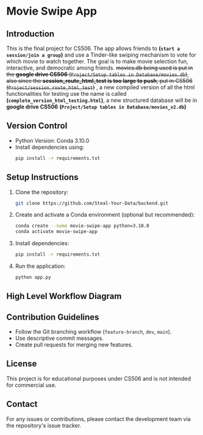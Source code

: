 # Movie Swipe App

## Introduction
This is the final project for CS506. The app allows friends to **(`start a session/join a group`)** and use a Tinder-like swiping mechanism to vote for which movie to watch together. The goal is to make movie selection fun, interactive, and democratic among friends. ~~movies.db being used is put in the **google drive CS506** (`Project/Setup tables in Database/movies.db`)~~, ~~also since the **session_route_html_test is too large to push**, put in CS506 (`Project/session_route_html_test`)~~ , a new compiled version of all the html functionalities for testing use the name is called **(`complete_version_html_testing.html`)**, a new structured database will be in **google drive CS506** **(`Project/Setup tables in Database/movies_v2.db`)**

## Version Control
- Python Version: Conda 3.10.0
- Install dependencies using:
  ```sh
  pip install -r requirements.txt
  ```

## Setup Instructions
1. Clone the repository:
   ```sh
   git clone https://github.com/Steal-Your-Data/backend.git
   ```
2. Create and activate a Conda environment (optional but recommended):
   ```sh
   conda create --name movie-swipe-app python=3.10.0
   conda activate movie-swipe-app
   ```
3. Install dependencies:
   ```sh
   pip install -r requirements.txt
   ```
4. Run the application:
   ```sh
   python app.py
   ```

## High Level Workflow Diagram


## Contribution Guidelines
- Follow the Git branching workflow (`feature-branch`, `dev`, `main`).
- Use descriptive commit messages.
- Create pull requests for merging new features.

## License
This project is for educational purposes under CS506 and is not intended for commercial use.

## Contact
For any issues or contributions, please contact the development team via the repository's issue tracker.
